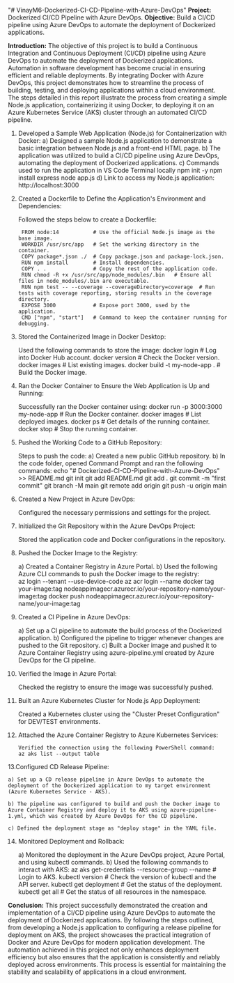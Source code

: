 "# VinayM6-Dockerized-CI-CD-Pipeline-with-Azure-DevOps" 
**Project:** Dockerized CI/CD Pipeline with Azure DevOps.
**Objective:** Build a CI/CD pipeline using Azure DevOps to automate the deployment of Dockerized applications.

**Introduction:**
The objective of this project is to build a Continuous Integration and Continuous Deployment (CI/CD) pipeline using Azure DevOps to automate the deployment of Dockerized applications. Automation in software development has become crucial in ensuring efficient and reliable deployments. By integrating Docker with Azure DevOps, this project demonstrates how to streamline the process of building, testing, and deploying applications within a cloud environment. The steps detailed in this report illustrate the process from creating a simple Node.js application, containerizing it using Docker, to deploying it on an Azure Kubernetes Service (AKS) cluster through an automated CI/CD pipeline.

1. Developed a Sample Web Application (Node.js) for Containerization with Docker:
	a) Designed a sample Node.js application to demonstrate a basic integration between Node.js and a front-end HTML page.
	b) The application was utilized to build a CI/CD pipeline using Azure DevOps, automating the deployment of Dockerized applications.
	c) Commands used to run the application in VS Code Terminal locally
		npm init -y
		npm install express
		node app.js
	d) Link to access my Node.js application: http://localhost:3000

2. Created a Dockerfile to Define the Application's Environment and Dependencies:

	Followed the steps below to create a Dockerfile:
	
		FROM node:14           # Use the official Node.js image as the base image.
		WORKDIR /usr/src/app   # Set the working directory in the container.
		COPY package*.json ./  # Copy package.json and package-lock.json.
		RUN npm install        # Install dependencies.
		COPY . .               # Copy the rest of the application code.
		RUN chmod -R +x /usr/src/app/node_modules/.bin   # Ensure all files in node_modules/.bin are executable.
		RUN npm test -- --coverage --coverageDirectory=coverage  # Run tests with coverage reporting, storing results in the coverage directory.
		EXPOSE 3000            # Expose port 3000, used by the application.
		CMD ["npm", "start"]   # Command to keep the container running for debugging.
		
3. Stored the Containerized Image in Docker Desktop:

	Used the following commands to store the image:
		docker login       # Log into Docker Hub account.
		docker version     # Check the Docker version.
		docker images      # List existing images.
		docker build -t my-node-app .  # Build the Docker image.
		
4. Ran the Docker Container to Ensure the Web Application is Up and Running:

	Successfully ran the Docker container using:
	docker run -p 3000:3000 my-node-app   # Run the Docker container.
	docker images                        # List deployed images.
	docker ps                            # Get details of the running container.
	docker stop <container ID>           # Stop the running container.
	
5. Pushed the Working Code to a GitHub Repository:

	Steps to push the code:
		a) Created a new public GitHub repository.
		b) In the code folder, opened Command Prompt and ran the following commands:
			echo "# Dockerized-CI-CD-Pipeline-with-Azure-DevOps" >> README.md
			git init
			git add README.md
			git add .
			git commit -m "first commit"
			git branch -M main
			git remote add origin <GitHub repository link>
			git push -u origin main
			
6. Created a New Project in Azure DevOps:

	Configured the necessary permissions and settings for the project.
	
7. Initialized the Git Repository within the Azure DevOps Project:

	Stored the application code and Docker configurations in the repository.
	
8. Pushed the Docker Image to the Registry:

	a) Created a Container Registry in Azure Portal.
	b) Used the following Azure CLI commands to push the Docker image to the registry:	
		az login --tenant <tenant ID> --use-device-code
		az acr login --name <Azure Container Registry name>
		docker tag your-image:tag nodeappimagecr.azurecr.io/your-repository-name/your-image:tag
		docker push nodeappimagecr.azurecr.io/your-repository-name/your-image:tag
		
9. Created a CI Pipeline in Azure DevOps:

	a) Set up a CI pipeline to automate the build process of the Dockerized application.
	b) Configured the pipeline to trigger whenever changes are pushed to the Git repository.
	c) Built a Docker image and pushed it to Azure Container Registry using azure-pipeline.yml created by Azure DevOps for the CI pipeline.

10. Verified the Image in Azure Portal:

	Checked the registry to ensure the image was successfully pushed.
	
11. Built an Azure Kubernetes Cluster for Node.js App Deployment:

	Created a Kubernetes cluster using the "Cluster Preset Configuration" for DEV/TEST environments.

12. Attached the Azure Container Registry to Azure Kubernetes Services:

		Verified the connection using the following PowerShell command:
		az aks list --output table
		
13.Configured CD Release Pipeline:
 	
	a) Set up a CD release pipeline in Azure DevOps to automate the deployment of the Dockerized application to my target environment (Azure Kubernetes Service - AKS).
	 
	b) The pipeline was configured to build and push the Docker image to Azure Container Registry and deploy it to AKS using azure-pipeline-1.yml, which was created by Azure DevOps for the CD pipeline.
	
	c) Defined the deployment stage as "deploy stage" in the YAML file.
	
14. Monitored Deployment and Rollback:

	a) Monitored the deployment in the Azure DevOps project, Azure Portal, and using kubectl commands.
	b) Used the following commands to interact with AKS:
		az aks get-credentials --resource-group <resource-group-name> --name <aks-cluster-name>   # Login to AKS.
		kubectl version                                      # Check the version of kubectl and the API server.
		kubectl get deployment                               # Get the status of the deployment.
		kubectl get all                                      # Get the status of all resources in the namespace.

**Conclusion:**
This project successfully demonstrated the creation and implementation of a CI/CD pipeline using Azure DevOps to automate the deployment of Dockerized applications. By following the steps outlined, from developing a Node.js application to configuring a release pipeline for deployment on AKS, the project showcases the practical integration of Docker and Azure DevOps for modern application development. The automation achieved in this project not only enhances deployment efficiency but also ensures that the application is consistently and reliably deployed across environments. This process is essential for maintaining the stability and scalability of applications in a cloud environment.
